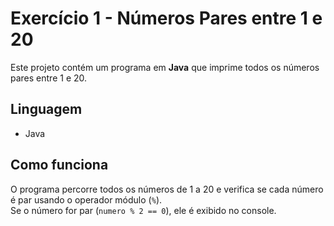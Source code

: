 # Exercício 1 - Números Pares entre 1 e 20

Este projeto contém um programa em **Java** que imprime todos os números pares entre 1 e 20.

## Linguagem

- Java

## Como funciona

O programa percorre todos os números de 1 a 20 e verifica se cada número é par usando o operador módulo (`%`).  
Se o número for par (`numero % 2 == 0`), ele é exibido no console.
